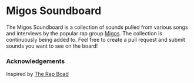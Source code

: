 # Migos Soundboard
The Migos Soundboard is a collection of sounds pulled from various songs and interviews by the popular rap group [Migos](https://en.wikipedia.org/wiki/Migos). The collection is continuously being added to. Feel free to create a pull request and submit sounds you want to see on the board!

### Acknowledgements
Inspired by [The Rap Boad](http://therapboard.com/)
